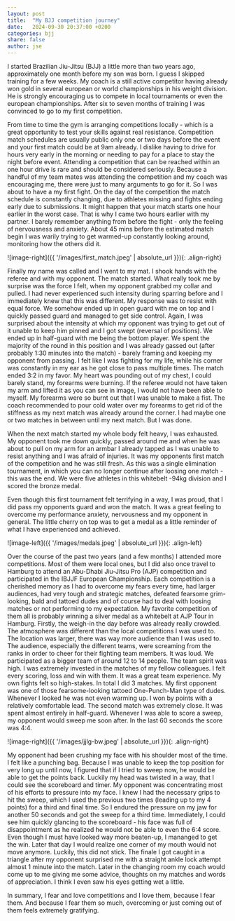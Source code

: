 ```yaml
---
layout: post
title:  "My BJJ competition journey"
date:   2024-09-30 20:37:00 +0200
categories: bjj
share: false
author: jse
---
```


I started Brazilian Jiu-Jitsu (BJJ) a little more than two years ago, approximately one month before my son was born. I guess I skipped training for a few weeks. My coach is a still active competitor having already won gold in several european or world championships in his weight division. He is strongly encouraging us to compete in local tournaments or even the european championships. After six to seven months of training I was convinced to go to my first competition.

From time to time the gym is arranging competitions locally - which is a great opportunity to test your skills against real resistance. Competition match schedules are usually public only one or two days before the event and your first match could be at 9am already. I dislike having to drive for hours very early in the morning or needing to pay for a place to stay the night before event. Attending a competition that can be reached within an one hour drive is rare and should be considered seriously. Because a handful of my team mates was attending the competition and my coach was encouraging me, there were just to many arguments to go for it. So I was about to have a my first fight.
On the day of the competition the match schedule is constantly changing, due to athletes missing and fights ending early due to submissions. It might happen that your match starts one hour earlier in the worst case. That is why I came two hours earlier with my partner.
I barely remember anything from before the fight - only the feeling of nervousness and anxiety. About 45 mins before the estimated match begin I was warily trying to get warmed-up constantly looking around, monitoring how the others did it.

![image-right]({{ '/images/first_match.jpeg' | absolute_url }}){: .align-right}

Finally my name was called and I went to my mat. I shook hands with the referee and with my opponent. The match started. What really took me by surprise was the force I felt, when my opponent grabbed my collar and pulled. I had never experienced such intensity during sparring before and I immediately knew that this was different. My response was to resist with equal force. We somehow ended up in open guard with me on top and I quickly passed guard and managed to get side control.
Again, I was surprised about the intensity at which my opponent was trying to get out of it unable to keep him pinned and I got swept (reversal of positions). We ended up in half-guard with me being the bottom player. We spent the majority of the round in this position and I was already gassed out (after probably 1:30 minutes into the match) - barely framing and keeping my opponent from passing. I felt like I was fighting for my life, while his corner was constantly in my ear as he got close to pass multiple times. The match ended 3:2 in my favor. My heart was pounding out of my chest, I could barely stand, my forearms were burning. If the referee would not have taken my arm and lifted it as you can see in image, I would not have been able to myself. My forearms were so burnt out that I was unable to make a fist. The coach recommended to pour cold water over my forearms to get rid of the stiffness as my next match was already around the corner. I had maybe one or two matches in between until my next match. But I was done.

When the next match started my whole body felt heavy, I was exhausted. My opponent took me down quickly, passed around me and when he was about to pull on my arm for an armbar I already tapped as I was unable to resist anything and I was afraid of injuries. It was my opponents first match of the competition and he was still fresh. As this was a single elimination tournament, in which you can no longer continue after loosing one match - this was the end. We were five athletes in this whitebelt -94kg division and I scored the bronze medal.

Even though this first tournament felt terrifying in a way, I was proud, that I did pass my opponents guard and won the match. It was a great feeling to overcome my performance anxiety, nervousness and my opponent in general. The little cherry on top was to get a medal as a little reminder of what I have experienced and achieved.

![image-left]({{ '/images/medals.jpeg' | absolute_url }}){: .align-left}

Over the course of the past two years (and a few months) I attended more competitions. Most of them were local ones, but I did also once travel to Hamburg to attend an Abu-Dhabi Jiu-Jitsu Pro (AJP) competition and participated in the IBJJF European Championship. Each competition is a cherished memory as I had to overcome my fears every time, had larger audiences, had very tough and strategic matches, defeated fearsome grim-looking, bald and tattoed dudes and of course had to deal with loosing matches or not performing to my expectation.
My favorite competition of them all is probably winning a silver medal as a whitebelt at AJP Tour in Hamburg. Firstly, the weigh-in the day before was already really crowded. The atmosphere was different than the local competitions I was used to. The location was larger, there was way more audience than I was used to. The audience, especially the different teams, were screaming from the ranks in order to cheer for their fighting team members. It was loud. We participated as a bigger team of around 12 to 14 people. The team spirit was high. I was extremely invested in the matches of my fellow colleagues. I felt every scoring, loss and win with them. It was a great team experience. My own fights felt so high-stakes. In total I did 3 matches. My first opponent was one of those fearsome-looking tattoed One-Punch-Man type of dudes. Whenever I looked he was not even warming up. I won by points with a relatively comfortable lead. The second match was extremely close. It was spent almost entirely in half-guard. Whenever I was able to score a sweep, my opponent would sweep me soon after. In the last 60 seconds the score was 4:4. 

![image-right]({{ '/images/jjlg-bw.jpeg' | absolute_url }}){: .align-right}

My opponent had been crushing my face with his shoulder most of the time. I felt like a punching bag. Because I was unable to keep the top position for very long up until now, I figured that if I tried to sweep now, he would be able to get the points back. Luckily my head was twisted in a way, that I could see the scoreboard and timer. My opponent was concentrating most of his efforts to pressure into my face. I knew I had the necessary grips to hit the sweep, which I used the previous two times (leading up to my 4 points) for a third and final time. So I endured the pressure on my jaw for another 50 seconds and got the sweep for a third time. Immediately, I could see him quickly glancing to the scoreboard - his face was full of disappointment as he realized he would not be able to even the 6:4 score. Even though I must have looked way more beaten-up, I mananged to get the win. Later that day I would realize one corner of my mouth would not move anymore. Luckily, this did not stick. The finale I got caught in a triangle after my opponent surprised me with a straight ankle lock attempt almost 1 minute into the match.
Later in the changing room my coach would come up to me giving me some advice, thoughts on my matches and words of appreciation. I think I even saw his eyes getting wet a little.

In summary, I fear and love competitions and I love them, because I fear them. And because I fear them so much, overcoming or just coming out of them feels extremely gratifying.
